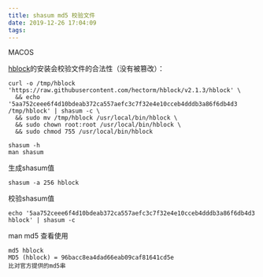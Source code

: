 ```yaml
---
title: shasum md5 校验文件
date: 2019-12-26 17:04:09
tags:
---
```


MACOS

[hblock](https://github.com/hectorm/hblock/blob/master/README.md)的安装会校验文件的合法性（没有被篡改）：

```shell
curl -o /tmp/hblock 'https://raw.githubusercontent.com/hectorm/hblock/v2.1.3/hblock' \
  && echo '5aa752ceee6f4d10bdeab372ca557aefc3c7f32e4e10cceb4dddb3a86f6db4d3  /tmp/hblock' | shasum -c \
  && sudo mv /tmp/hblock /usr/local/bin/hblock \
  && sudo chown root:root /usr/local/bin/hblock \
  && sudo chmod 755 /usr/local/bin/hblock
```

```
shasum -h
man shasum
```

生成shasum值

```
shasum -a 256 hblock
```

校验shasum值

```shell
echo '5aa752ceee6f4d10bdeab372ca557aefc3c7f32e4e10cceb4dddb3a86f6db4d3 hblock' | shasum -c
```

man md5 查看使用

```
md5 hblock
MD5 (hblock) = 96bacc8ea4dad66eab09caf81641cd5e
比对官方提供的md5串
```
